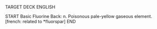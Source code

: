 TARGET DECK
ENGLISH

START
Basic
Fluorine
Back: n. Poisonous pale-yellow gaseous element. [french: related to *fluorspar]
END
